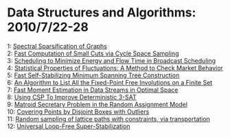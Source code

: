 # Data Structures and Algorithms: 2010/7/22-28  
1: [Spectral Sparsification of Graphs](https://doi.org/10.48550/arXiv.0808.4134)  
2: [Fast Computation of Small Cuts via Cycle Space Sampling](https://doi.org/10.48550/arXiv.cs/0702113)  
3: [Scheduling to Minimize Energy and Flow Time in Broadcast Scheduling](https://doi.org/10.48550/arXiv.1007.3747)  
4: [Statistical Properties of Fluctuations: A Method to Check Market  Behavior](https://doi.org/10.48550/arXiv.0905.4237)  
5: [Fast Self-Stabilizing Minimum Spanning Tree Construction](https://doi.org/10.48550/arXiv.1006.3141)  
6: [An Algorithm to List All the Fixed-Point Free Involutions on a Finite  Set](https://doi.org/10.48550/arXiv.1006.3993)  
7: [Fast Moment Estimation in Data Streams in Optimal Space](https://doi.org/10.48550/arXiv.1007.4191)  
8: [Using CSP To Improve Deterministic 3-SAT](https://doi.org/10.48550/arXiv.1007.1166)  
9: [Matroid Secretary Problem in the Random Assignment Model](https://doi.org/10.48550/arXiv.1007.2152)  
10: [Covering Points by Disjoint Boxes with Outliers](https://doi.org/10.48550/arXiv.0910.1643)  
11: [Random sampling of lattice paths with constraints, via transportation](https://doi.org/10.48550/arXiv.1002.1183)  
12: [Universal Loop-Free Super-Stabilization](https://doi.org/10.48550/arXiv.1006.3009)  